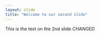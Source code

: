 ```yaml
---
layout: slide
title: "Welcome to our second slide"
---
```

This is the text on the 2nd slide   *CHANGED*
